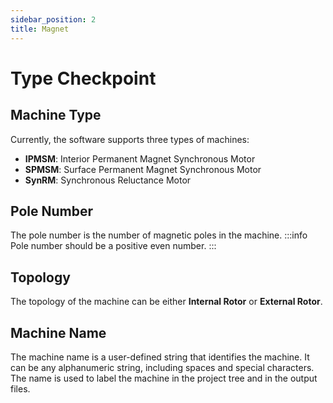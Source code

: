 ```yaml
---
sidebar_position: 2
title: Magnet
---
```

# Type Checkpoint

## Machine Type
Currently, the software supports three types of machines: 
* **IPMSM**: Interior Permanent Magnet Synchronous Motor
* **SPMSM**: Surface Permanent Magnet Synchronous Motor
* **SynRM**: Synchronous Reluctance Motor

## Pole Number
The pole number is the number of magnetic poles in the machine. 
:::info
Pole number should be a positive even number.
:::

## Topology
The topology of the machine can be either **Internal Rotor** or **External Rotor**.

## Machine Name
The machine name is a user-defined string that identifies the machine. It can be any alphanumeric string, including spaces and special characters. The name is used to label the machine in the project tree and in the output files.
